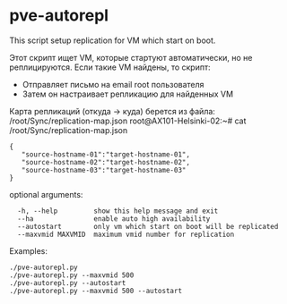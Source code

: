 # pve-autorepl
This script setup replication for VM which start on boot.

Этот скрипт ищет VM, которые стартуют автоматически, но не реплицируются. 
Если такие VM найдены, то скрипт:
* Отправляет письмо на email root пользователя
* Затем он настраивает репликацию для найденных VM

Карта репликаций (откуда -> куда) берется из файла: /root/Sync/replication-map.json
root@AX101-Helsinki-02:~# cat /root/Sync/replication-map.json
```
{
   "source-hostname-01":"target-hostname-01",
   "source-hostname-02":"target-hostname-02",
   "source-hostname-03":"target-hostname-03"
}
```

optional arguments:
```
  -h, --help         show this help message and exit
  --ha               enable auto high availability
  --autostart        only vm which start on boot will be replicated
  --maxvmid MAXVMID  maximum vmid number for replication
 ```
  
Examples:

```
./pve-autorepl.py
./pve-autorepl.py --maxvmid 500
./pve-autorepl.py --autostart
./pve-autorepl.py --maxvmid 500 --autostart
```

